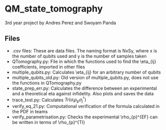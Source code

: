 # QM_state_tomography
3rd year project by Andres Perez and Swoyam Panda

## Files
- .csv files: These are data files. The naming format is NxSy, where x is the number of qubits used and y is the number of samples taken
- QTomography.py: File in which the functions used to find the \eta_{ij} coefficients, imported in other files
- multiple_qubits.py: Calculates \eta_{ij} for an arbitrary number of qubits
- multiple_qubits_old.py: Old version of multiple_qubits.py, does not use the functions in QTomography.py
- state_prep_err.py: Calculates the difference between an experimental and a theoretical eta against infidelity. Also plots and saves the data
- trace_test.py: Calculates $Tr(\sigma_{i} \rho_{p} \sigma_{j}^{\dagger})$
- verify_eq_21.py: Computational verification of the formula calculated in the PDF in teams
- verify_parametrisation.py: Checks the experimental \rho_{p}^{EF} can be written in terms of \rho_{p}^{TI}
